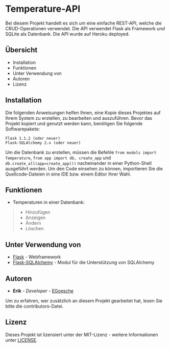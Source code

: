 <!--lint disable no-literal-urls-->
# Temperature-API
Bei diesem Projekt handelt es sich um eine einfache REST-API, welche die CRUD-Operationen verwendet. Die API verwendet Flask als Framework und SQLite als Datenbank. Die API wurde auf Heroku deployed.

Übersicht
---------------------
 * Installation
 * Funktionen
 * Unter Verwendung von
 * Autoren
 * Lizenz
 
 Installation
------------
Die folgenden Anweisungen helfen Ihnen, eine Kopie dieses Projektes auf Ihrem System zu erstellen, zu bearbeiten und auszuführen.
Bevor das Projekt kopiert und genutzt werden kann, benötigen Sie folgende Softwarepakete:

```
Flask 1.1.2 (oder neuer)
Flask-SQLAlchemy 2.x (oder neuer)
```
Um die Datenbank zu erstellen, müssen die Befehle ```from models import Temperature```,  ```from app import db, create_app```
und ```db.create_all(app=create_app())``` nacheinander in einer Python-Shell ausgeführt werden.
Um den Code einsehen zu können, importieren Sie die Quellcode-Dateien in eine IDE bzw. einem Editor Ihrer Wahl.

 Funktionen
------------
* Temperaturen in einer Datenbank:
 >* Hinzufügen
 >* Anzeigen
 >* Ändern
 >* Löschen

Unter Verwendung von
------------
* [Flask](https://flask.palletsprojects.com/en/1.1.x/) - Webframework
* [Flask-SQLAlchemy](https://flask-sqlalchemy.palletsprojects.com/en/2.x/) - Modul für die Unterstützung von SQLAlchemy

 Autoren
------------
* **Erik** - *Developer* - [EGoesche](https://github.com/EGoesche)

Um zu erfahren, wer zusätzlich an diesem Projekt gearbeitet hat, lesen Sie bitte die contributors-Datei.

Lizenz
------------
Dieses Projekt ist lizensiert unter der MIT-Lizenz - weitere Informationen unter [LICENSE](LICENSE).

